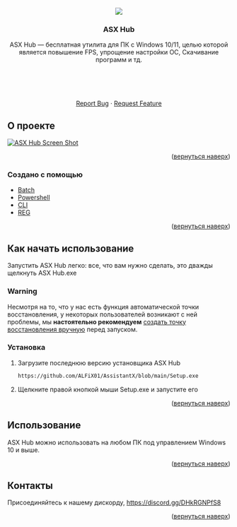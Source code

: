 <div id="top"></div>
<!--
*** Thanks for checking out the Best-README-Template. If you have a suggestion
*** that would make this better, please fork the repo and create a pull request
*** or simply open an issue with the tag "enhancement".
*** Don't forget to give the project a star!
*** Thanks again! Now go create something AMAZING! :D
-->



<!-- PROJECT LOGO -->
<br />
<div align="center">
  <a href="https://github.com/ALFiX01/AssistantX">
    <img src="https://github.com/ALFiX01/AssistantX/blob/main/Files/Images/Icon.png?raw=true">
  </a>

<h3 align="center">ASX Hub</h3>

  <p align="center">
    ASX Hub — бесплатная утилита для ПК с Windows 10/11, целью которой является повышение FPS, упрощение настройки ОС, Скачивание программ и тд.
  <p align="center">
    <br />
    <br />
    <br />
    <br />
    <a href="https://github.com/ALFiX01/AssistantX/issues">Report Bug</a>
    ·
    <a href="https://github.com/ALFiX01/AssistantX/issues">Request Feature</a>
  </p>
</div>


<!-- ABOUT THE PROJECT -->
## О проекте

[![ASX Hub Screen Shot][product-screenshot]](https://example.com)

<p align="right">(<a href="#top">вернуться наверх</a>)</p>



### Создано с помощью

* [Batch](https://docs.microsoft.com/en-us/windows-server/administration/windows-commands/windows-commands)
* [Powershell](https://docs.microsoft.com/en-us/powershell/)
* [CLI](https://www.google.com/url?sa=t&rct=j&q=&esrc=s&source=web&cd=&cad=rja&uact=8&ved=2ahUKEwjQ46f--LD4AhWCIEQIHR5CDIMQFnoECAUQAQ&url=https%3A%2F%2Fen.wikipedia.org%2Fwiki%2FCommand-line_interface&usg=AOvVaw3Zaova7HVAG2DR4ROgZNEc)
* [REG](https://learn.microsoft.com/en-us/troubleshoot/windows-server/performance/windows-registry-advanced-users)


<p align="right">(<a href="#top">вернуться наверх</a>)</p>



<!-- GETTING STARTED -->


## Как начать использование

Запустить ASX Hub легко: все, что вам нужно сделать, это дважды щелкнуть ASX Hub.exe

### Warning

Несмотря на то, что у нас есть функция автоматической точки восстановления, у некоторых пользователей возникают с ней проблемы, мы **настоятельно рекомендуем** [создать точку восстановления вручную](https://support.microsoft.com/en-us/windows/create-a-system-restore-point-77e02e2a-3298-c869-9974-ef5658ea3be9) перед запуском.


### Установка

1. Загрузите последнюю версию установщика ASX Hub
   ```sh
   https://github.com/ALFiX01/AssistantX/blob/main/Setup.exe
   ```
2. Щелкните правой кнопкой мыши Setup.exe и запустите его

<p align="right">(<a href="#top">вернуться наверх</a>)</p>




<!-- USAGE EXAMPLES -->
## Использование

ASX Hub можно использовать на любом ПК под управлением Windows 10 и выше.

<p align="right">(<a href="#top">вернуться наверх</a>)</p>


<!-- CONTACT -->
## Контакты

Присоединяйтесь к нашему дискорду,
https://discord.gg/DHkRGNPfS8

<!-- Project Link: [https://github.com/ALFiX01/AssistantX](https://github.com/ALFiX01/AssistantX) -->

<p align="right">(<a href="#top">вернуться наверх</a>)</p>



<!-- MARKDOWN LINKS & IMAGES -->
<!-- https://www.markdownguide.org/basic-syntax/#reference-style-links -->
[product-screenshot]: https://github.com/ALFiX01/AssistantX/blob/main/Files/Images/MainMenu.png?raw=true
